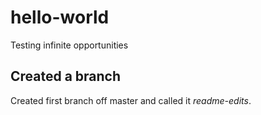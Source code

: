 # hello-world
Testing infinite opportunities

## Created a branch
Created first branch off master and called it _readme-edits_.
